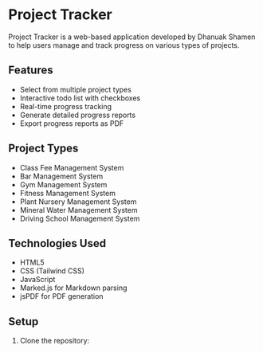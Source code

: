 # Project Tracker

Project Tracker is a web-based application developed by Dhanuak Shamen to help users manage and track progress on various types of projects.

## Features

- Select from multiple project types
- Interactive todo list with checkboxes
- Real-time progress tracking
- Generate detailed progress reports
- Export progress reports as PDF

## Project Types

- Class Fee Management System
- Bar Management System
- Gym Management System
- Fitness Management System
- Plant Nursery Management System
- Mineral Water Management System
- Driving School Management System

## Technologies Used

- HTML5
- CSS (Tailwind CSS)
- JavaScript
- Marked.js for Markdown parsing
- jsPDF for PDF generation

## Setup

1. Clone the repository:
